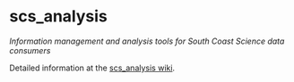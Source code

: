 # scs_analysis
_Information management and analysis tools for South Coast Science data consumers_

Detailed information at the [scs_analysis wiki](https://github.com/south-coast-science/scs_analysis/wiki).
